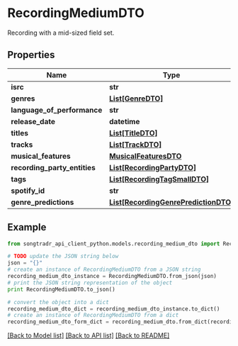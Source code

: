 # RecordingMediumDTO

Recording with a mid-sized field set.

## Properties
Name | Type | Description | Notes
------------ | ------------- | ------------- | -------------
**isrc** | **str** |  | 
**genres** | [**List[GenreDTO]**](GenreDTO.md) |  | [optional] 
**language_of_performance** | **str** |  | [optional] 
**release_date** | **datetime** |  | [optional] 
**titles** | [**List[TitleDTO]**](TitleDTO.md) |  | [optional] 
**tracks** | [**List[TrackDTO]**](TrackDTO.md) |  | [optional] 
**musical_features** | [**MusicalFeaturesDTO**](MusicalFeaturesDTO.md) |  | [optional] 
**recording_party_entities** | [**List[RecordingPartyDTO]**](RecordingPartyDTO.md) |  | [optional] 
**tags** | [**List[RecordingTagSmallDTO]**](RecordingTagSmallDTO.md) |  | [optional] 
**spotify_id** | **str** |  | [optional] 
**genre_predictions** | [**List[RecordingGenrePredictionDTO]**](RecordingGenrePredictionDTO.md) |  | [optional] 

## Example

```python
from songtradr_api_client_python.models.recording_medium_dto import RecordingMediumDTO

# TODO update the JSON string below
json = "{}"
# create an instance of RecordingMediumDTO from a JSON string
recording_medium_dto_instance = RecordingMediumDTO.from_json(json)
# print the JSON string representation of the object
print RecordingMediumDTO.to_json()

# convert the object into a dict
recording_medium_dto_dict = recording_medium_dto_instance.to_dict()
# create an instance of RecordingMediumDTO from a dict
recording_medium_dto_form_dict = recording_medium_dto.from_dict(recording_medium_dto_dict)
```
[[Back to Model list]](../README.md#documentation-for-models) [[Back to API list]](../README.md#documentation-for-api-endpoints) [[Back to README]](../README.md)


